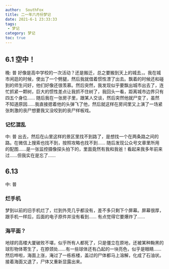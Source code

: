 ```yaml
---
author:  SouthFox
title: 二一年六月份梦记
date: 2021-6-1 23:33:33
tags:
 - 梦记
category: 梦记
toc: true
---
```

## 6.1 空中！
晚: 普
好像是高中学校的一次活动？还是搬迁，总之要搬到天上的城去，。我在城市闲逛的时候，使出了一个劈腿，然后我就借着惯性漂了出去。飘着的时候还和碰到的师生问好，他们好像还很羡慕。然后突然，我发现似乎要飘出城市出去了，连忙抓紧一颗树，巨大的惯性差点让我抓不住树了，我回头一看，距离城市边界只有四五个身位……
随后我在一张房子里，跟某人交谈，然后突然他就尸变了，虽然不知道原因……我直接摁着他的头弹飞了他，然后就这样在房间里又上演了一场紧张刺激的丧尸想要我又没咬到的丧尸样板戏。

<!--more-->

### 记忆混乱
中: 普
出去，然后在山里这样的景区里找不到路了，是想找一个在两条路之间的路。在微信上搜索也找不到，按照攻略也找不到……
随后发现公众号文章里所用的配图……是一张监控摄像探头拍下的，里面竟然有我和我爸！看起来我多年前来过……但我实在是忘了……

## 6.13
中: 普
### 烂手机
梦到以前的旧手机烂了，烂到外壳几乎都没有，差不多只剩下个屏幕。屏幕很厚，跟手机一样后，后面的电子原件并没有看到……
有点觉得它要爆炸了……

### 海平面？
地球的高楼大厦破败不堪，似乎所有人都死了，只是僵立在原地，还被某种黝黑的球形物体寄生了，在脖颈处……有一些球体还有凸起的一块亮色，似乎是眼睛……
然后哗啦，海面上涨，淹过了一栋栋楼，盖过的尸体都马上溶解，化成了石油状。接着海面又退了，尸体又重新显露出来。